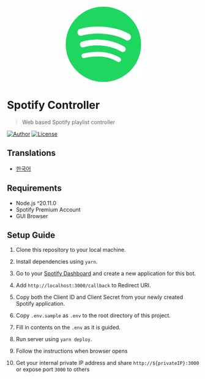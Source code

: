 <p align="center">
   <img src="public/icon.png" width="200px"/>
</p>

# Spotify Controller

> Web based Spotify playlist controller

[![Author](https://img.shields.io/badge/author-RunFridge-green?style=flat)](https://github.com/hwhang0917)
[![License](https://img.shields.io/github/license/RunFridge/film-book)](https://github.com/hwhang0917/spotify-bot/blob/master/LICENSE)

## Translations

- [한국어](docs/README_ko.md)

## Requirements

- Node.js ^20.11.0
- Spotify Premium Account
- GUI Browser

## Setup Guide

1. Clone this repository to your local machine.

2. Install dependencies using `yarn`.

3. Go to your [Spotify Dashboard](https://developer.spotify.com/dashboard/applications) and create a new application for this bot.

4. Add `http://localhost:3000/callback` to Redirect URI.

5. Copy both the Client ID and Client Secret from your newly created Spotify application.

6. Copy `.env.sample` as `.env` to the root directory of this project.

7. Fill in contents on the `.env` as it is guided.

8. Run server using `yarn deploy`.

9. Follow the instructions when browser opens

10. Get your internal private IP address and share `http://${privateIP}:3000` or expose port `3000` to others
